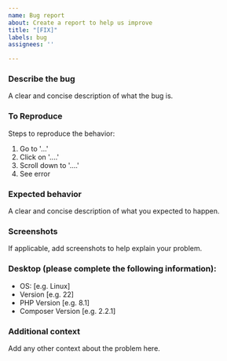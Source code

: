 ```yaml
---
name: Bug report
about: Create a report to help us improve
title: "[FIX]"
labels: bug
assignees: ''

---
```


### Describe the bug
A clear and concise description of what the bug is.

### To Reproduce
Steps to reproduce the behavior:
1. Go to '...'
2. Click on '....'
3. Scroll down to '....'
4. See error

### Expected behavior
A clear and concise description of what you expected to happen.

### Screenshots
If applicable, add screenshots to help explain your problem.

### Desktop (please complete the following information):
 - OS: [e.g. Linux]
 - Version [e.g. 22]
 - PHP Version [e.g. 8.1]
 - Composer Version [e.g. 2.2.1]

### Additional context
Add any other context about the problem here.
